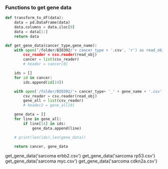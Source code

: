 ### Functions to get gene data
```python
def transform_to_df(data):
    data = pd.DataFrame(data)
    data.columns = data.iloc[0]
    data = data[1:]
    return data

def get_gene_data(cancer_type,gene_name):
    with open(‘/folder/BIO392/'+ cancer_type + '.csv', 'r') as read_obj:
        csv_reader = csv.reader(read_obj)
        cancer = list(csv_reader)
        # header = cancer[0]

    ids = []
    for id in cancer:
        ids.append(id[14])

    with open('/folder/BIO392/'+ cancer_type+ '_' + gene_name + '.csv', 'r') as read_obj:
        csv_reader = csv.reader(read_obj)
        gene_all = list(csv_reader)
        # header2 = gene_all[0]

    gene_data = []
    for line in gene_all:
        if line[14] in ids:
            gene_data.append(line)

    # print(len(ids),len(gene_data))

    return cancer, gene_data
```



get_gene_data('sarcoma erbb2.csv')
get_gene_data('sarcoma rp53.csv')
get_gene_data('sarcoma myc.csv')
get_gene_data('sarcoma cdkn2a.csv')
